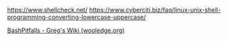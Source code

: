 https://www.shellcheck.net/
https://www.cyberciti.biz/faq/linux-unix-shell-programming-converting-lowercase-uppercase/

[BashPitfalls - Greg's Wiki (wooledge.org)](https://mywiki.wooledge.org/BashPitfalls#hosts.3D.28_.24.28aws_....29_.29)

